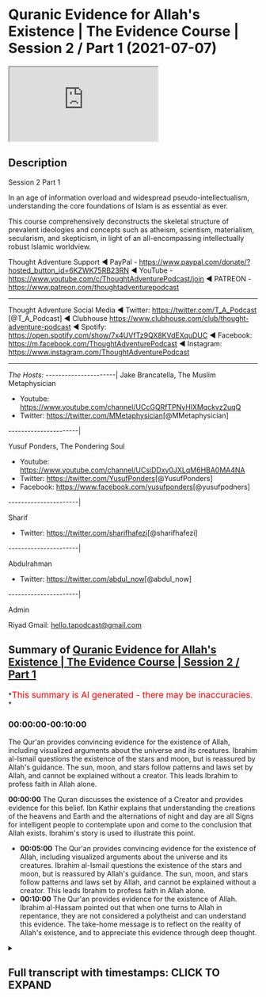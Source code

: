 # Quranic Evidence for Allah's Existence | The Evidence Course | Session 2 / Part 1 (2021-07-07)

<iframe loading='lazy' allow='autoplay' src='https://www.youtube.com/embed/MULVQnMHfEk'></iframe>

## Description

Session 2 Part 1

In an age of information overload and widespread pseudo-intellectualism, understanding the core foundations of Islam is as essential as ever.

This course comprehensively deconstructs the skeletal structure of prevalent ideologies and concepts such as atheism, scientism, materialism, secularism, and skepticism, in light of an all-encompassing intellectually robust Islamic worldview.

Thought Adventure Support
◄ PayPal - <https://www.paypal.com/donate/?hosted_button_id=6KZWK75RB23RN>
◄ YouTube - <https://www.youtube.com/c/ThoughtAdventurePodcast/join>
◄ PATREON - <https://www.patreon.com/thoughtadventurepodcast>
____________________________________________________________________

Thought Adventure Social Media
◄ Twitter: <https://twitter.com/T_A_Podcast​​> [@T_A_Podcast]
◄ Clubhouse <https://www.clubhouse.com/club/thought-adventure-podcast>
◄ Spotify: <https://open.spotify.com/show/7x4UVfTz9QX8KVdEXquDUC>
◄ Facebook: <https://m.facebook.com/ThoughtAdventurePodcast>
◄ Instagram: <https://www.instagram.com/ThoughtAdventurePodcast​>

----------------------------------------------------------------

*The Hosts:*
----------------------|
Jake Brancatella, The Muslim Metaphysician

- Youtube: <https://www.youtube.com/channel/UCcGQRfTPNyHlXMqckvz2uqQ>
- Twitter:  <https://twitter.com/MMetaphysician​​> [@MMetaphysician]

----------------------|

Yusuf Ponders, The Pondering Soul

- Youtube: <https://www.youtube.com/channel/UCsiDDxy0JXLqM6HBA0MA4NA>
- Twitter: <https://twitter.com/YusufPonders​​> [@YusufPonders]
- Facebook: <https://www.facebook.com/yusufponders​> [@yusufpodners]

----------------------|

Sharif

- Twitter: <https://twitter.com/sharifhafezi​​> [@sharifhafezi]

----------------------|

Abdulrahman

- Twitter: <https://twitter.com/abdul_now​> [@abdul_now]

----------------------|

Admin

Riyad
Gmail: hello.tapodcast@gmail.com

## Summary of [Quranic Evidence for Allah's Existence | The Evidence Course | Session 2 / Part 1](https://www.youtube.com/watch?v=MULVQnMHfEk)

*<span style="color:red; font-size:125%">This summary is AI generated - there may be inaccuracies</span>. *

### <a onclick="modifyYTiframeseektime('0')">00:00:00-00:10:00</a>

The Qur'an provides convincing evidence for the existence of Allah, including visualized arguments about the universe and its creatures. Ibrahim al-Ismail questions the existence of the stars and moon, but is reassured by Allah's guidance. The sun, moon, and stars follow patterns and laws set by Allah, and cannot be explained without a creator. This leads Ibrahim to profess faith in Allah alone.

**<a onclick="modifyYTiframeseektime('0')">00:00:00</a>** The Quran discusses the existence of a Creator and provides evidence for this belief. Ibn Kathir explains that understanding the creations of the heavens and Earth and the alternations of night and day are all Signs for intelligent people to contemplate upon and come to the conclusion that Allah exists. Ibrahim's story is used to illustrate this point.

- **<a onclick="modifyYTiframeseektime('300')">00:05:00</a>** The Qur'an provides convincing evidence for the existence of Allah, including visualized arguments about the universe and its creatures. Ibrahim al-Ismail questions the existence of the stars and moon, but is reassured by Allah's guidance. The sun, moon, and stars follow patterns and laws set by Allah, and cannot be explained without a creator. This leads Ibrahim to profess faith in Allah alone.
- **<a onclick="modifyYTiframeseektime('600')">00:10:00</a>** The Qur'an provides evidence for the existence of Allah. Ibrahim al-Hassam pointed out that when one turns to Allah in repentance, they are not considered a polytheist and can understand this evidence. The take-home message is to reflect on the reality of Allah's existence, and to appreciate this evidence through deep thought.

<details><summary><h2>Full transcript with timestamps: CLICK TO EXPAND</h2></summary>

<a onclick="modifyYTiframeseektime('15')">0:00:15</a> so in the first section  
<a onclick="modifyYTiframeseektime('17')">0:00:17</a> we discussed about the importance of  
<a onclick="modifyYTiframeseektime('20')">0:00:20</a> belief  
<a onclick="modifyYTiframeseektime('21')">0:00:21</a> the approach and the manner by which we  
<a onclick="modifyYTiframeseektime('23')">0:00:23</a> approach this question about  
<a onclick="modifyYTiframeseektime('25')">0:00:25</a> what is our purpose of life we looked at  
<a onclick="modifyYTiframeseektime('28')">0:00:28</a> the limitations of science in answering  
<a onclick="modifyYTiframeseektime('31')">0:00:31</a> this question  
<a onclick="modifyYTiframeseektime('33')">0:00:33</a> and we also looked at the rational  
<a onclick="modifyYTiframeseektime('34')">0:00:34</a> process by which we can use  
<a onclick="modifyYTiframeseektime('37')">0:00:37</a> in order to come to this conclusion or  
<a onclick="modifyYTiframeseektime('38')">0:00:38</a> potentially come to the conclusion  
<a onclick="modifyYTiframeseektime('40')">0:00:40</a> what is our purpose in life now we're  
<a onclick="modifyYTiframeseektime('44')">0:00:44</a> going on to discuss  
<a onclick="modifyYTiframeseektime('45')">0:00:45</a> about does a creator exist and what are  
<a onclick="modifyYTiframeseektime('48')">0:00:48</a> the various  
<a onclick="modifyYTiframeseektime('49')">0:00:49</a> evidences and it's important  
<a onclick="modifyYTiframeseektime('52')">0:00:52</a> from a muslim perspective to understand  
<a onclick="modifyYTiframeseektime('55')">0:00:55</a> how the quran  
<a onclick="modifyYTiframeseektime('56')">0:00:56</a> addresses this particular question about  
<a onclick="modifyYTiframeseektime('59')">0:00:59</a> the existence of allah  
<a onclick="modifyYTiframeseektime('62')">0:01:02</a> now the quranic approach to this  
<a onclick="modifyYTiframeseektime('64')">0:01:04</a> question is unique and that's not just  
<a onclick="modifyYTiframeseektime('66')">0:01:06</a> withstanding the fact that the quran is  
<a onclick="modifyYTiframeseektime('69')">0:01:09</a> inimitable  
<a onclick="modifyYTiframeseektime('70')">0:01:10</a> in its linguistic miracle meaning that  
<a onclick="modifyYTiframeseektime('72')">0:01:12</a> it cannot be matched  
<a onclick="modifyYTiframeseektime('73')">0:01:13</a> and it's a linguistic miracle because  
<a onclick="modifyYTiframeseektime('76')">0:01:16</a> the quran  
<a onclick="modifyYTiframeseektime('77')">0:01:17</a> not only provides ideas that stimulate  
<a onclick="modifyYTiframeseektime('80')">0:01:20</a> the mind  
<a onclick="modifyYTiframeseektime('81')">0:01:21</a> but also the quran affects the emotions  
<a onclick="modifyYTiframeseektime('86')">0:01:26</a> for example allah in the quran states  
<a onclick="modifyYTiframeseektime('90')">0:01:30</a> in chapter three surah al-imran verse  
<a onclick="modifyYTiframeseektime('93')">0:01:33</a> 190  
<a onclick="modifyYTiframeseektime('94')">0:01:34</a> most surely in the creation of the  
<a onclick="modifyYTiframeseektime('96')">0:01:36</a> heavens and the earth  
<a onclick="modifyYTiframeseektime('98')">0:01:38</a> and the alternations of the night and  
<a onclick="modifyYTiframeseektime('100')">0:01:40</a> the day there are signs for men  
<a onclick="modifyYTiframeseektime('102')">0:01:42</a> of understanding and ibrahim  
<a onclick="modifyYTiframeseektime('106')">0:01:46</a> of this particular verse he quotes the  
<a onclick="modifyYTiframeseektime('109')">0:01:49</a> prophet sallallahu alaihi wasallam  
<a onclick="modifyYTiframeseektime('113')">0:01:53</a> who said woe unto he  
<a onclick="modifyYTiframeseektime('116')">0:01:56</a> who recites this verse but does not  
<a onclick="modifyYTiframeseektime('119')">0:01:59</a> contemplate it  
<a onclick="modifyYTiframeseektime('121')">0:02:01</a> so the verse was saying what it was  
<a onclick="modifyYTiframeseektime('123')">0:02:03</a> saying indeed in the creations of the  
<a onclick="modifyYTiframeseektime('125')">0:02:05</a> heavens and the earth  
<a onclick="modifyYTiframeseektime('130')">0:02:10</a> and the alternations of the night and  
<a onclick="modifyYTiframeseektime('132')">0:02:12</a> the day the change  
<a onclick="modifyYTiframeseektime('134')">0:02:14</a> that we see around us that these  
<a onclick="modifyYTiframeseektime('137')">0:02:17</a> are signs for a people of  
<a onclick="modifyYTiframeseektime('141')">0:02:21</a> thinking  
<a onclick="modifyYTiframeseektime('144')">0:02:24</a> and you know just the point about this  
<a onclick="modifyYTiframeseektime('147')">0:02:27</a> word  
<a onclick="modifyYTiframeseektime('148')">0:02:28</a> the people of thinking the word al-bab  
<a onclick="modifyYTiframeseektime('151')">0:02:31</a> it comes linguistically  
<a onclick="modifyYTiframeseektime('152')">0:02:32</a> from the word which means to go to the  
<a onclick="modifyYTiframeseektime('155')">0:02:35</a> very inner  
<a onclick="modifyYTiframeseektime('156')">0:02:36</a> core of the fruit so when it says that  
<a onclick="modifyYTiframeseektime('159')">0:02:39</a> understanding the creations of the  
<a onclick="modifyYTiframeseektime('161')">0:02:41</a> heavens and the earth  
<a onclick="modifyYTiframeseektime('163')">0:02:43</a> really thinking about it contemplating  
<a onclick="modifyYTiframeseektime('165')">0:02:45</a> about it  
<a onclick="modifyYTiframeseektime('166')">0:02:46</a> all the alternations of night and day  
<a onclick="modifyYTiframeseektime('168')">0:02:48</a> the changes that we  
<a onclick="modifyYTiframeseektime('170')">0:02:50</a> see within the universe if you really  
<a onclick="modifyYTiframeseektime('173')">0:02:53</a> think going to the  
<a onclick="modifyYTiframeseektime('174')">0:02:54</a> deep understanding a deep enlightened  
<a onclick="modifyYTiframeseektime('177')">0:02:57</a> approach to this  
<a onclick="modifyYTiframeseektime('179')">0:02:59</a> that there are signs for people signs  
<a onclick="modifyYTiframeseektime('182')">0:03:02</a> for what  
<a onclick="modifyYTiframeseektime('183')">0:03:03</a> for the existence of allah  
<a onclick="modifyYTiframeseektime('186')">0:03:06</a> and so this is why the prophet  
<a onclick="modifyYTiframeseektime('189')">0:03:09</a> sallallahu alaihi wasallam  
<a onclick="modifyYTiframeseektime('191')">0:03:11</a> said woe unto the one who recites it but  
<a onclick="modifyYTiframeseektime('194')">0:03:14</a> does not contemplate it  
<a onclick="modifyYTiframeseektime('195')">0:03:15</a> contemplate upon the verse and what the  
<a onclick="modifyYTiframeseektime('198')">0:03:18</a> verse is telling us to contemplate upon  
<a onclick="modifyYTiframeseektime('200')">0:03:20</a> which is the creation the universe  
<a onclick="modifyYTiframeseektime('202')">0:03:22</a> around us  
<a onclick="modifyYTiframeseektime('204')">0:03:24</a> hence the quran calls upon humanity to  
<a onclick="modifyYTiframeseektime('208')">0:03:28</a> contemplate upon the universe  
<a onclick="modifyYTiframeseektime('209')">0:03:29</a> and what it contains and it is through  
<a onclick="modifyYTiframeseektime('211')">0:03:31</a> this deep reflection  
<a onclick="modifyYTiframeseektime('213')">0:03:33</a> this deep study that we will come to the  
<a onclick="modifyYTiframeseektime('215')">0:03:35</a> conclusion  
<a onclick="modifyYTiframeseektime('216')">0:03:36</a> about the existence of one absolute  
<a onclick="modifyYTiframeseektime('218')">0:03:38</a> creator allah  
<a onclick="modifyYTiframeseektime('220')">0:03:40</a> this forms therefore part of the quranic  
<a onclick="modifyYTiframeseektime('223')">0:03:43</a> method or the the quranic method  
<a onclick="modifyYTiframeseektime('225')">0:03:45</a> in approaching the belief in the creator  
<a onclick="modifyYTiframeseektime('227')">0:03:47</a> as ibn kathy goes on to state about that  
<a onclick="modifyYTiframeseektime('230')">0:03:50</a> verse of quran  
<a onclick="modifyYTiframeseektime('231')">0:03:51</a> where he says referring to the part of  
<a onclick="modifyYTiframeseektime('233')">0:03:53</a> the ayah that states  
<a onclick="modifyYTiframeseektime('236')">0:03:56</a> there are indeed that these are  
<a onclick="modifyYTiframeseektime('240')">0:04:00</a> for indeed signs of men of understanding  
<a onclick="modifyYTiframeseektime('242')">0:04:02</a> he says referring to the intelligent  
<a onclick="modifyYTiframeseektime('245')">0:04:05</a> sound rational minds that contemplate  
<a onclick="modifyYTiframeseektime('248')">0:04:08</a> about the true reality of things  
<a onclick="modifyYTiframeseektime('250')">0:04:10</a> unlike the deaf and the mute who do not  
<a onclick="modifyYTiframeseektime('252')">0:04:12</a> have sound comprehension  
<a onclick="modifyYTiframeseektime('254')">0:04:14</a> death in the mute here is meant in a  
<a onclick="modifyYTiframeseektime('255')">0:04:15</a> metaphorical sense  
<a onclick="modifyYTiframeseektime('257')">0:04:17</a> so the quran demonstrates that through  
<a onclick="modifyYTiframeseektime('259')">0:04:19</a> deep enlightened rational thought  
<a onclick="modifyYTiframeseektime('261')">0:04:21</a> that about the universe through a  
<a onclick="modifyYTiframeseektime('264')">0:04:24</a> rational comprehension  
<a onclick="modifyYTiframeseektime('265')">0:04:25</a> about the existence of things around us  
<a onclick="modifyYTiframeseektime('267')">0:04:27</a> that we can come to the existence  
<a onclick="modifyYTiframeseektime('269')">0:04:29</a> come to the the knowledge that our  
<a onclick="modifyYTiframeseektime('271')">0:04:31</a> creator exists  
<a onclick="modifyYTiframeseektime('272')">0:04:32</a> and that allah dies the originator of  
<a onclick="modifyYTiframeseektime('275')">0:04:35</a> this universe  
<a onclick="modifyYTiframeseektime('276')">0:04:36</a> and this is clearly demonstrated in the  
<a onclick="modifyYTiframeseektime('279')">0:04:39</a> story of ibrahim  
<a onclick="modifyYTiframeseektime('282')">0:04:42</a> who in the verse of quran chapter number  
<a onclick="modifyYTiframeseektime('285')">0:04:45</a> 6 verse 74 to 80  
<a onclick="modifyYTiframeseektime('288')">0:04:48</a> it mentions remember when ibrahim said  
<a onclick="modifyYTiframeseektime('291')">0:04:51</a> to his  
<a onclick="modifyYTiframeseektime('291')">0:04:51</a> uh said to azer  
<a onclick="modifyYTiframeseektime('295')">0:04:55</a> do you take idols for gods surely i see  
<a onclick="modifyYTiframeseektime('298')">0:04:58</a> you and your people in manifest era  
<a onclick="modifyYTiframeseektime('301')">0:05:01</a> thus we were showing ibrahim the  
<a onclick="modifyYTiframeseektime('304')">0:05:04</a> kingdoms of the heavens and the earth  
<a onclick="modifyYTiframeseektime('306')">0:05:06</a> that he might be of those who have sure  
<a onclick="modifyYTiframeseektime('309')">0:05:09</a> faith  
<a onclick="modifyYTiframeseektime('310')">0:05:10</a> so when the night out spread over  
<a onclick="modifyYTiframeseektime('312')">0:05:12</a> ibrahim he saw a star  
<a onclick="modifyYTiframeseektime('315')">0:05:15</a> he said this is my lord  
<a onclick="modifyYTiframeseektime('319')">0:05:19</a> questioning but when the star set in the  
<a onclick="modifyYTiframeseektime('322')">0:05:22</a> morning he said  
<a onclick="modifyYTiframeseektime('324')">0:05:24</a> this cannot be my lord because it has  
<a onclick="modifyYTiframeseektime('326')">0:05:26</a> passed  
<a onclick="modifyYTiframeseektime('327')">0:05:27</a> away and i do not like the transitory  
<a onclick="modifyYTiframeseektime('330')">0:05:30</a> transitory gods on the next day when he  
<a onclick="modifyYTiframeseektime('333')">0:05:33</a> saw on the next night when he saw the  
<a onclick="modifyYTiframeseektime('335')">0:05:35</a> moon rising he said  
<a onclick="modifyYTiframeseektime('336')">0:05:36</a> this is my lord but when the moon said  
<a onclick="modifyYTiframeseektime('339')">0:05:39</a> he said  
<a onclick="modifyYTiframeseektime('339')">0:05:39</a> if my lord had not guided me then i  
<a onclick="modifyYTiframeseektime('342')">0:05:42</a> shall  
<a onclick="modifyYTiframeseektime('343')">0:05:43</a> surely be of those who have gone astray  
<a onclick="modifyYTiframeseektime('346')">0:05:46</a> in the morning when ibrahim saw the sun  
<a onclick="modifyYTiframeseektime('349')">0:05:49</a> rising he said this must be my lord  
<a onclick="modifyYTiframeseektime('352')">0:05:52</a> because this is greater than the star  
<a onclick="modifyYTiframeseektime('353')">0:05:53</a> and the moon but when he saw the sun  
<a onclick="modifyYTiframeseektime('356')">0:05:56</a> set he said o my people surely  
<a onclick="modifyYTiframeseektime('359')">0:05:59</a> i am free from what you associate and i  
<a onclick="modifyYTiframeseektime('362')">0:06:02</a> have sincerely turned myself  
<a onclick="modifyYTiframeseektime('364')">0:06:04</a> to him who originated the heavens and  
<a onclick="modifyYTiframeseektime('366')">0:06:06</a> the earth  
<a onclick="modifyYTiframeseektime('367')">0:06:07</a> and i am not of one of those who are the  
<a onclick="modifyYTiframeseektime('369')">0:06:09</a> mushrikeen  
<a onclick="modifyYTiframeseektime('370')">0:06:10</a> the people who commit shirk and  
<a onclick="modifyYTiframeseektime('372')">0:06:12</a> polytheism  
<a onclick="modifyYTiframeseektime('374')">0:06:14</a> so here the quran gives a very potent  
<a onclick="modifyYTiframeseektime('377')">0:06:17</a> visualized argument about those things  
<a onclick="modifyYTiframeseektime('380')">0:06:20</a> that exist within the universe  
<a onclick="modifyYTiframeseektime('383')">0:06:23</a> ibrahim al-islam according to when he's  
<a onclick="modifyYTiframeseektime('386')">0:06:26</a> saying this is my lord he's speaking to  
<a onclick="modifyYTiframeseektime('387')">0:06:27</a> the people  
<a onclick="modifyYTiframeseektime('388')">0:06:28</a> so he's not affirming this about the  
<a onclick="modifyYTiframeseektime('390')">0:06:30</a> star of the moon or the sun  
<a onclick="modifyYTiframeseektime('392')">0:06:32</a> he's questioning them about this and  
<a onclick="modifyYTiframeseektime('394')">0:06:34</a> ibrahimo  
<a onclick="modifyYTiframeseektime('395')">0:06:35</a> islam he's explaining that look the  
<a onclick="modifyYTiframeseektime('397')">0:06:37</a> stars rose  
<a onclick="modifyYTiframeseektime('399')">0:06:39</a> and the star set the moon rose and the  
<a onclick="modifyYTiframeseektime('402')">0:06:42</a> moon  
<a onclick="modifyYTiframeseektime('402')">0:06:42</a> set the sun rose and it set  
<a onclick="modifyYTiframeseektime('406')">0:06:46</a> they follow regulations they  
<a onclick="modifyYTiframeseektime('409')">0:06:49</a> change they follow certain laws  
<a onclick="modifyYTiframeseektime('413')">0:06:53</a> they're imposed upon by certain patterns  
<a onclick="modifyYTiframeseektime('417')">0:06:57</a> the question then becomes why believe in  
<a onclick="modifyYTiframeseektime('420')">0:07:00</a> something  
<a onclick="modifyYTiframeseektime('421')">0:07:01</a> which is limited and dependent upon  
<a onclick="modifyYTiframeseektime('423')">0:07:03</a> those laws for it to exist  
<a onclick="modifyYTiframeseektime('426')">0:07:06</a> rather the question then becomes that  
<a onclick="modifyYTiframeseektime('429')">0:07:09</a> actually we should free ourselves  
<a onclick="modifyYTiframeseektime('431')">0:07:11</a> from the limited dependent things but  
<a onclick="modifyYTiframeseektime('433')">0:07:13</a> worship the one that imposed the law  
<a onclick="modifyYTiframeseektime('436')">0:07:16</a> and the order and the creation of these  
<a onclick="modifyYTiframeseektime('438')">0:07:18</a> things  
<a onclick="modifyYTiframeseektime('441')">0:07:21</a> so this is what the quran is pointing to  
<a onclick="modifyYTiframeseektime('443')">0:07:23</a> in the story of ibrahim al-islam  
<a onclick="modifyYTiframeseektime('445')">0:07:25</a> that those things which are limited and  
<a onclick="modifyYTiframeseektime('447')">0:07:27</a> dependent are dependent upon  
<a onclick="modifyYTiframeseektime('450')">0:07:30</a> a law giver they're following laws so  
<a onclick="modifyYTiframeseektime('453')">0:07:33</a> there must be a law giver  
<a onclick="modifyYTiframeseektime('454')">0:07:34</a> of those celestial objects no matter how  
<a onclick="modifyYTiframeseektime('457')">0:07:37</a> great they  
<a onclick="modifyYTiframeseektime('458')">0:07:38</a> are they require something other than  
<a onclick="modifyYTiframeseektime('460')">0:07:40</a> themselves to determine these laws  
<a onclick="modifyYTiframeseektime('462')">0:07:42</a> that something can only be the one that  
<a onclick="modifyYTiframeseektime('465')">0:07:45</a> that something  
<a onclick="modifyYTiframeseektime('466')">0:07:46</a> can only be the one who created the  
<a onclick="modifyYTiframeseektime('468')">0:07:48</a> stars the moon the sun  
<a onclick="modifyYTiframeseektime('470')">0:07:50</a> the universe as a whole and could have  
<a onclick="modifyYTiframeseektime('472')">0:07:52</a> ordained  
<a onclick="modifyYTiframeseektime('473')">0:07:53</a> that these weak limited needy objects  
<a onclick="modifyYTiframeseektime('476')">0:07:56</a> the laws that they are governed by  
<a onclick="modifyYTiframeseektime('479')">0:07:59</a> indeed to this day no theory whether  
<a onclick="modifyYTiframeseektime('482')">0:08:02</a> framed in the  
<a onclick="modifyYTiframeseektime('484')">0:08:04</a> newtonian or quantum mechanics  
<a onclick="modifyYTiframeseektime('487')">0:08:07</a> and physics gives an explanation to the  
<a onclick="modifyYTiframeseektime('490')">0:08:10</a> fundamental point  
<a onclick="modifyYTiframeseektime('493')">0:08:13</a> that argument of why do bodies exist  
<a onclick="modifyYTiframeseektime('497')">0:08:17</a> in the way that they do and  
<a onclick="modifyYTiframeseektime('500')">0:08:20</a> can these things that exist which are  
<a onclick="modifyYTiframeseektime('502')">0:08:22</a> limited and needy and dependent  
<a onclick="modifyYTiframeseektime('504')">0:08:24</a> exist without a creator and an  
<a onclick="modifyYTiframeseektime('507')">0:08:27</a> originator  
<a onclick="modifyYTiframeseektime('509')">0:08:29</a> and most what they do is they describe  
<a onclick="modifyYTiframeseektime('512')">0:08:32</a> how things exist they might provide to  
<a onclick="modifyYTiframeseektime('515')">0:08:35</a> us  
<a onclick="modifyYTiframeseektime('516')">0:08:36</a> a mechanistic explanation to the  
<a onclick="modifyYTiframeseektime('519')">0:08:39</a> universe  
<a onclick="modifyYTiframeseektime('521')">0:08:41</a> but what they can't do is explain to us  
<a onclick="modifyYTiframeseektime('524')">0:08:44</a> why the thing the agency behind that  
<a onclick="modifyYTiframeseektime('527')">0:08:47</a> mechanism  
<a onclick="modifyYTiframeseektime('528')">0:08:48</a> why that mechanism exists in the first  
<a onclick="modifyYTiframeseektime('530')">0:08:50</a> place  
<a onclick="modifyYTiframeseektime('532')">0:08:52</a> so reflecting on the universe only leads  
<a onclick="modifyYTiframeseektime('535')">0:08:55</a> us to understanding  
<a onclick="modifyYTiframeseektime('537')">0:08:57</a> for a need for the creator this is what  
<a onclick="modifyYTiframeseektime('539')">0:08:59</a> the quran  
<a onclick="modifyYTiframeseektime('540')">0:09:00</a> and allah is suggesting within the quran  
<a onclick="modifyYTiframeseektime('544')">0:09:04</a> and that there must be something that's  
<a onclick="modifyYTiframeseektime('546')">0:09:06</a> absolutely independent of creation  
<a onclick="modifyYTiframeseektime('548')">0:09:08</a> in order to explain the existence of  
<a onclick="modifyYTiframeseektime('550')">0:09:10</a> dependent limited things  
<a onclick="modifyYTiframeseektime('552')">0:09:12</a> this point is further illustrated in the  
<a onclick="modifyYTiframeseektime('555')">0:09:15</a> verse that describes the creator as  
<a onclick="modifyYTiframeseektime('557')">0:09:17</a> a summit when the well-known  
<a onclick="modifyYTiframeseektime('561')">0:09:21</a> well-recited surah surah iqlas  
<a onclick="modifyYTiframeseektime('564')">0:09:24</a> what allah says allah is a summit  
<a onclick="modifyYTiframeseektime('570')">0:09:30</a> in arabic language as-samad means  
<a onclick="modifyYTiframeseektime('573')">0:09:33</a> the one without need without  
<a onclick="modifyYTiframeseektime('575')">0:09:35</a> incompleteness  
<a onclick="modifyYTiframeseektime('577')">0:09:37</a> whole self-sufficient requiring nothing  
<a onclick="modifyYTiframeseektime('580')">0:09:40</a> else for  
<a onclick="modifyYTiframeseektime('581')">0:09:41</a> its existence  
<a onclick="modifyYTiframeseektime('584')">0:09:44</a> and also as samad means that which  
<a onclick="modifyYTiframeseektime('588')">0:09:48</a> other things require its existence for  
<a onclick="modifyYTiframeseektime('591')">0:09:51</a> so allah  
<a onclick="modifyYTiframeseektime('593')">0:09:53</a> is describing in the quran  
<a onclick="modifyYTiframeseektime('596')">0:09:56</a> his nature his subhana with allah's  
<a onclick="modifyYTiframeseektime('598')">0:09:58</a> nature  
<a onclick="modifyYTiframeseektime('599')">0:09:59</a> which is that allah is assamed  
<a onclick="modifyYTiframeseektime('601')">0:10:01</a> independent  
<a onclick="modifyYTiframeseektime('602')">0:10:02</a> self-sufficient free of any need  
<a onclick="modifyYTiframeseektime('606')">0:10:06</a> but upon which all other things depend  
<a onclick="modifyYTiframeseektime('609')">0:10:09</a> their existence for  
<a onclick="modifyYTiframeseektime('611')">0:10:11</a> and this is a point that was recognized  
<a onclick="modifyYTiframeseektime('613')">0:10:13</a> by ibrahim alaihissalam  
<a onclick="modifyYTiframeseektime('615')">0:10:15</a> when he said i have sincerely turned  
<a onclick="modifyYTiframeseektime('618')">0:10:18</a> myself to him  
<a onclick="modifyYTiframeseektime('619')">0:10:19</a> who originated the heavens and the earth  
<a onclick="modifyYTiframeseektime('622')">0:10:22</a> and indeed i am not  
<a onclick="modifyYTiframeseektime('624')">0:10:24</a> one of the polytheists so we can  
<a onclick="modifyYTiframeseektime('626')">0:10:26</a> understand that the quranic approach  
<a onclick="modifyYTiframeseektime('629')">0:10:29</a> the take home message here is the  
<a onclick="modifyYTiframeseektime('631')">0:10:31</a> quranic approach  
<a onclick="modifyYTiframeseektime('632')">0:10:32</a> tells us to reflect or to sense the  
<a onclick="modifyYTiframeseektime('635')">0:10:35</a> reality  
<a onclick="modifyYTiframeseektime('636')">0:10:36</a> but not only just to sense the reality  
<a onclick="modifyYTiframeseektime('639')">0:10:39</a> but to  
<a onclick="modifyYTiframeseektime('639')">0:10:39</a> really really think about this reality  
<a onclick="modifyYTiframeseektime('642')">0:10:42</a> in a  
<a onclick="modifyYTiframeseektime('643')">0:10:43</a> deep way and through that thought  
<a onclick="modifyYTiframeseektime('646')">0:10:46</a> through that comprehension do we come to  
<a onclick="modifyYTiframeseektime('649')">0:10:49</a> the knowledge and the signs for the  
<a onclick="modifyYTiframeseektime('650')">0:10:50</a> existence of the creator  
<a onclick="modifyYTiframeseektime('652')">0:10:52</a> and just as a quick side point  
<a onclick="modifyYTiframeseektime('655')">0:10:55</a> if things are easy and you acquire them  
<a onclick="modifyYTiframeseektime('658')">0:10:58</a> easily  
<a onclick="modifyYTiframeseektime('659')">0:10:59</a> then you will not appreciate what you  
<a onclick="modifyYTiframeseektime('661')">0:11:01</a> have  
<a onclick="modifyYTiframeseektime('662')">0:11:02</a> when you really have to struggle and  
<a onclick="modifyYTiframeseektime('664')">0:11:04</a> think about something  
<a onclick="modifyYTiframeseektime('666')">0:11:06</a> and you come to the conclusion upon that  
<a onclick="modifyYTiframeseektime('668')">0:11:08</a> thing for through hard work for a mental  
<a onclick="modifyYTiframeseektime('670')">0:11:10</a> exercise in this case  
<a onclick="modifyYTiframeseektime('672')">0:11:12</a> then you can really appreciate what you  
<a onclick="modifyYTiframeseektime('674')">0:11:14</a> have  
<a onclick="modifyYTiframeseektime('675')">0:11:15</a> this is in essence what it means to  
<a onclick="modifyYTiframeseektime('677')">0:11:17</a> contemplate about the signs for the  
<a onclick="modifyYTiframeseektime('678')">0:11:18</a> existence of the creator  
<a onclick="modifyYTiframeseektime('680')">0:11:20</a> and the next video we're going into a  
<a onclick="modifyYTiframeseektime('682')">0:11:22</a> bit more detail  
<a onclick="modifyYTiframeseektime('684')">0:11:24</a> with regards to the evidences for the  
<a onclick="modifyYTiframeseektime('686')">0:11:26</a> existence of  
<a onclick="modifyYTiframeseektime('687')">0:11:27</a> the creator of the subhanallah darla  
</details>
